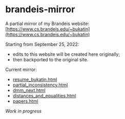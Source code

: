 # brandeis-mirror

A partial mirror of my Brandeis website: [https://www.cs.brandeis.edu/~bukatin](https://www.cs.brandeis.edu/~bukatin)

Starting from September 25, 2022:
  * edits to this website will be created here originally;
  * then backported to the original site.
  
Current mirror: 
  * [resume_bukatin.html](resume_bukatin.html)
  * [partial_inconsistency.html](partial_inconsistency.html)
  * [dmm_next.html](dmm_next.html)
  * [distances_and_equalities.html](distances_and_equalities.html)
  * [papers.html](papers.html)

_Work in progress_
